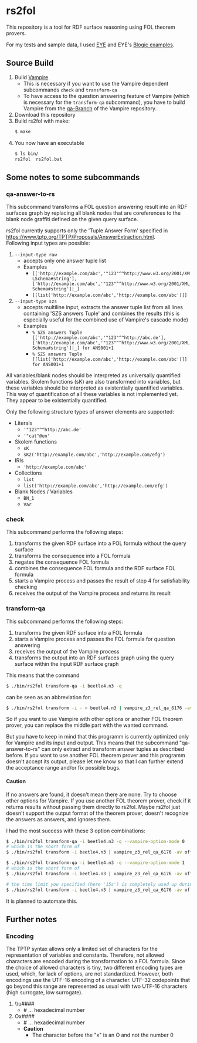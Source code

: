 # rs2fol

This repository is a tool for RDF surface reasoning using FOL theorem provers.

For my tests and sample data, I used [EYE](https://github.com/eyereasoner/eye) and EYE's [Blogic examples](https://github.com/eyereasoner/eye/tree/master/reasoning/blogic).

## Source Build

1. Build [Vampire](https://github.com/vprover/vampire) 
   - This is necessary if you want to use the Vampire dependent subcommands `check` and `transform-qa`
   - To have access to the question answering feature of Vampire (which is necessary for the `transform-qa` subcommand), you have to build Vampire from the [qa-Branch](https://github.com/vprover/vampire/tree/qa) of the Vampire repository.
2. Download this repository
3. Build rs2fol with make:
    ```Bash
    $ make
    ```
4. You now have an executable
   ```Bash
   $ ls bin/
   rs2fol  rs2fol.bat
   ```

## Some notes to some subcommands

### qa-answer-to-rs

This subcommand transforms a FOL question answering result into an RDF surfaces graph by replacing all blank nodes that are coreferences to the blank node graffiti defined on the given query surface.

rs2fol currently supports only the 'Tuple Answer Form' specified in https://www.tptp.org/TPTP/Proposals/AnswerExtraction.html. <br>
Following input types are possible:
1.  `--input-type raw`
    - accepts only one answer tuple list
    - Examples
      - `[['http://example.com/abc','"123"^^http://www.w3.org/2001/XMLSchema#string'],['http://example.com/abc','"123"^^http://www.w3.org/2001/XMLSchema#string']|_]`
      - `[[list('http://example.com/abc','http://example.com/abc')]]`
2.  `--input-type szs`
    - accepts multiline input, extracts the answer tuple list from all lines containing 'SZS answers Tuple' and combines the results (this is especially useful for the combined use of Vampire's cascade mode)
    - Examples
      - ```% SZS answers Tuple [['http://example.com/abc','"123"^^http://abc.de'],['http://example.com/abc','"123"^^http://www.w3.org/2001/XMLSchema#string']|_] for ANS001+1```
      - ```% SZS answers Tuple [[list('http://example.com/abc','http://example.com/abc')]] for ANS001+1```



All variables/blank nodes should be interpreted as universally quantified variables. 
Skolem functions (sK) are also transformed into variables, but these variables should be interpreted as existentially quantified variables. 
This way of quantification of all these variables is not implemented yet. They appear to be existentially quantified.

 Only the following structure types of answer elements are supported:
  - Literals
    - ```'"123"^^http://abc.de'```
    - ```'"cat"@en'```
  - Skolem functions
    - ```sK```
    - ```sK2('http://example.com/abc','http://example.com/efg')```
  - IRIs
    - ```'http://example.com/abc'```
  - Collections
    - ```list```
    - ```list('http://example.com/abc','http://example.com/efg')```
  - Blank Nodes / Variables
    - ```BN_1```
    - ```Var```


### check

This subcommand performs the following steps:
1. transforms the given RDF surface into a FOL formula without the query surface 
2. transforms the consequence into a FOL formula
3. negates the consequence FOL formula
4. combines the consequence FOL formula and the RDF surface FOL formula
5. starts a Vampire process and passes the result of step 4 for satisfiability checking
6. receives the output of the Vampire process and returns its result


### transform-qa

This subcommand performs the following steps:
1. transforms the given RDF surface into a FOL formula
2. starts a Vampire process and passes the FOL formula for question answering
3. receives the output of the Vampire process
4. transforms the output into an RDF surfaces graph using the query surface within the input RDF surface graph

This means that the command 
```Bash
$ ./bin/rs2fol transform-qa -i beetle4.n3 -q
```
can be seen as an abbreviation for:

```Bash
$ ./bin/rs2fol transform -i - < beetle4.n3 | vampire_z3_rel_qa_6176 -av off -qa answer_literal -om smtcomp -t 60s 2>&1 | ./bin/rs2fol qa-answer-to-rs -s beetle4.n3  -i - 
```

So if you want to use Vampire with other options or another FOL theorem prover, you can replace the middle part with the wanted command.

But you have to keep in mind that this programm is currently optimized only for Vampire and its input and output.
This means that the subcommand "qa-answer-to-rs" can only extract and transform answer tuples as described before.
If you want to use another FOL theorem prover and this programm doesn't accept its output, please let me know so that I can further extend the acceptance range and/or fix possible bugs.

#### Caution
If no answers are found, it doesn't mean there are none. Try to choose other options for Vampire.
If you use another FOL theorem prover, check if it returns results without passing them directly to rs2fol.
Maybe rs2fol just doesn't support the output format of the theorem prover, doesn't recognize the answers as answers, and ignores them.

I had the most success with these 3 option combinations:

```Bash
$ ./bin/rs2fol transform-qa -i beetle4.n3 -q --vampire-option-mode 0
# which is the short form of
$ ./bin/rs2fol transform -i beetle4.n3 | vampire_z3_rel_qa_6176 -av off -qa answer_literal -om smtcomp -t 60s 2>&1 | ./bin/rs2fol qa-answer-to-rs -s beetle4.n3  -i - 

```

```Bash
$ ./bin/rs2fol transform-qa -i beetle4.n3 -q --vampire-option-mode 1
# which is the short form of
$ ./bin/rs2fol transform -i beetle4.n3 | vampire_z3_rel_qa_6176 -av off -sa discount -s 1 -add large -afp 4000 -afq 1.0 -anc none -gs on -gsem off -inw on -lcm reverse -lwlo on -nm 64 -nwc 1 -sas z3 -sos all -sac on -thi all -uwa all -updr off -uhcvi on -to lpo -qa answer_literal -om smtcomp -t 60s 2>&1 | ./bin/rs2fol qa-answer-to-rs -s beetle4.n3  -i - 
```

```Bash
# the time limit you specified (here '15s') is completely used up during execution
$ ./bin/rs2fol transform -i beetle4.n3 | vampire_z3_rel_qa_6176 -av off -uhcvi on -qa answer_literal --mode casc -t 15s 2>&1 | ./bin/rs2fol qa-answer-to-rs -s beetle4.n3  -i - 
```

It is planned to automate this.


## Further notes

### Encoding

The TPTP syntax allows only a limited set of characters for the representation of variables and constants.
Therefore, not allowed characters are encoded during the transformation to a FOL formula.
Since the choice of allowed characters is tiny, two different encoding types are used, which, for lack of options, are not standardized.
However, both encodings use the UTF-16 encoding of a character.
UTF-32 codepoints that go beyond this range are represented as usual with two UTF-16 characters (high surrogate, low surrogate).

1. \\\\u####
    - \# ... hexadecimal number
2. Ox####
   - \# ... hexadecimal number
   - **Caution** 
     - The character before the "x" is an O and not the number 0

